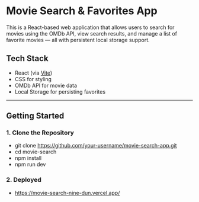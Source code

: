 # Movie Search & Favorites App

This is a React-based web application that allows users to search for movies using the OMDb API, view search results, and manage a list of favorite movies — all with persistent local storage support.

## Tech Stack

- React (via [Vite](https://vitejs.dev/))
- CSS for styling
- OMDb API for movie data
- Local Storage for persisting favorites

---

##  Getting Started

### 1. Clone the Repository
- git clone https://github.com/your-username/movie-search-app.git
- cd movie-search
- npm install
- npm run dev
### 2. Deployed
- https://movie-search-nine-dun.vercel.app/

